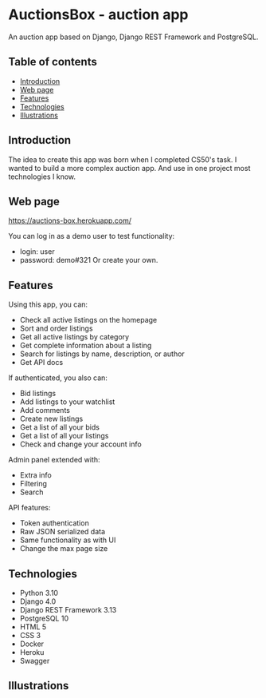 # AuctionsBox - auction app
An auction app based on Django, Django REST Framework and PostgreSQL.

## Table of contents
* [Introduction](#introduction)
* [Web page](#web-page)
* [Features](#features)
* [Technologies](#technologies)
* [Illustrations](#illustrations)

## Introduction
The idea to create this app was born when I completed CS50's task. I wanted to build a more complex auction app. And use in one project most technologies I know.

## Web page
https://auctions-box.herokuapp.com/

You can log in as a demo user to test functionality:
- login: user
- password: demo#321
Or create your own.

## Features
Using this app, you can:
- Check all active listings on the homepage
- Sort and order listings
- Get all active listings by category
- Get complete information about a listing
- Search for listings by name, description, or author
- Get API docs

If authenticated, you also can:
- Bid listings
- Add listings to your watchlist
- Add comments
- Create new listings
- Get a list of all your bids
- Get a list of all your listings
- Check and change your account info

Admin panel extended with:
- Extra info
- Filtering
- Search

API features:
- Token authentication
- Raw JSON serialized data
- Same functionality as with UI
- Change the max page size

## Technologies
- Python 3.10
- Django 4.0
- Django REST Framework 3.13
- PostgreSQL 10
- HTML 5
- CSS 3
- Docker
- Heroku
- Swagger

## Illustrations
